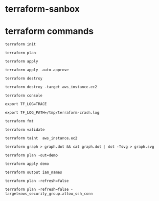 # terraform-sanbox

# terraform commands

    terraform init
  
    terraform plan
  
    terraform apply

    terraform apply -auto-approve
       
    terraform destroy
    
    terraform destroy -target aws_instance.ec2
    
    terraform console
    
    export TF_LOG=TRACE
    
    export TF_LOG_PATH=/tmp/terraform-crash.log
    
    terraform fmt
    
    terraform validate
    
    terraform taint  aws_instance.ec2
    
    terraform graph > graph.dot && cat graph.dot | dot -Tsvg > graph.svg
    
    terraform plan -out=demo
    
    terraform apply demo
    
    terraform output iam_names
    
    terraform plan -refresh=false
    
    terraform plan -refresh=false -target=aws_security_group.allow_ssh_conn
    
    
    
    
    
